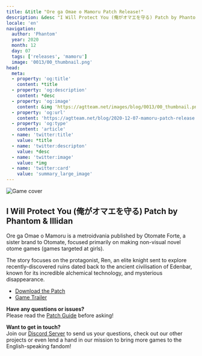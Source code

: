 ```yaml
---
title: &title "Ore ga Omae o Mamoru Patch Release!"
description: &desc "I Will Protect You (俺がオマエを守る) Patch by Phantom & Illidan"
locale: 'en'
navigation:
  author: 'Phantom'
  year: 2020
  month: 12
  day: 07
  tags: ['releases', 'mamoru']
  image: '0013/00_thumbnail.png'
head:
  meta:
  - property: 'og:title'
    content: *title
  - property: 'og:description'
    content: *desc
  - property: 'og:image'
    content: &img 'https://agtteam.net/images/blog/0013/00_thumbnail.png'
  - property: 'og:url'
    content: 'https://agtteam.net/blog/2020-12-07-mamoru-patch-release'
  - property: 'og:type'
    content: 'article'
  - name: 'twitter:title'
    value: *title
  - name: 'twitter:descripton'
    value: *desc
  - name: 'twitter:image'
    value: *img
  - name: 'twitter:card'
    value: 'summary_large_image'
---
```


![Game cover](/images/blog/0013/636853568836632576_0.jpg)

## I Will Protect You (俺がオマエを守る) Patch by Phantom & Illidan 

Ore ga Omae o Mamoru is a metroidvania published by Otomate Forte, a sister brand to Otomate, focused primarily on making non-visual novel otome games (games targeted at girls).

The story focuses on the protagonist, Ren, an elite knight sent to explore recently-discovered ruins dated back to the ancient civilisation of Edenbar, known for its incredible alchemical technology, and mysterious disappearance.

*   [Download the Patch](/mamoru)
*   [Game Trailer](https://www.youtube.com/watch?v=cCfP-qiW1rs)

**Have any questions or issues?**  
Please read the [Patch Guide](/mamoru/guide/nds) before asking!

**Want to get in touch?**  
Join our [Discord Server](https://discord.gg/UUF7Zbm) to send us your questions, check out our other projects or even lend a hand in our mission to bring more games to the English-speaking fandom!
